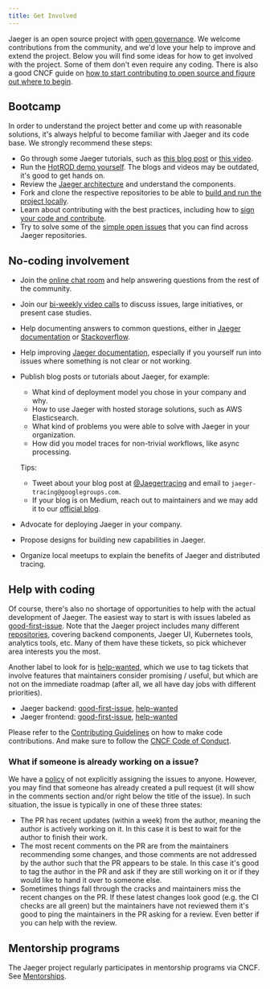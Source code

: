 ```yaml
---
title: Get Involved
---
```


Jaeger is an open source project with [open governance](https://github.com/jaegertracing/jaeger/blob/main/GOVERNANCE.md). We welcome contributions from the community, and we'd love your help to improve and extend the project. Below you will find some ideas for how to get involved with the project. Some of them don't even require any coding. There is also a good
CNCF guide on [how to start contributing to open source and figure out where to begin](https://contribute.cncf.io/contributors/getting-started/).

## Bootcamp

In order to understand the project better and come up with reasonable solutions, it's always helpful to become familiar with Jaeger and its code base. We strongly recommend these steps:

* Go through some Jaeger tutorials, such as [this blog post](https://medium.com/jaegertracing/take-jaeger-for-a-hotrod-ride-233cf43e46c2) or [this video](https://youtu.be/s7IrYt1igSM?si=B3NI6ruohKfSPUCl&t=445).
* Run the [HotROD demo yourself](https://github.com/jaegertracing/jaeger/blob/main/examples/hotrod/README.md). The blogs and videos may be outdated, it's good to get hands on.
* Review the [Jaeger architecture](/docs/latest/architecture/) and understand the components.
* Fork and clone the respective repositories to be able to [build and run the project locally](https://github.com/jaegertracing/jaeger/blob/main/CONTRIBUTING.md#getting-started).
* Learn about contributing with the best practices, including how to [sign your code and contribute](https://github.com/jaegertracing/jaeger/blob/main/CONTRIBUTING_GUIDELINES.md#creating-a-pull-request).
* Try to solve some of the [simple open issues](./#help-with-coding) that you can find across Jaeger repositories.

## No-coding involvement

* Join the [online chat room](../get-in-touch/) and help answering questions from the rest of the community.
* Join our [bi-weekly video calls](../get-in-touch/) to discuss issues, large initiatives, or present case studies.
* Help documenting answers to common questions, either in [Jaeger documentation](https://github.com/jaegertracing/documentation) or [Stackoverflow](https://stackoverflow.com/questions/tagged/jaeger).
* Help improving [Jaeger documentation](https://github.com/jaegertracing/documentation), especially if you yourself run into issues where something is not clear or not working.
* Publish blog posts or tutorials about Jaeger, for example:
  * What kind of deployment model you chose in your company and why.
  * How to use Jaeger with hosted storage solutions, such as AWS Elasticsearch.
  * What kind of problems you were able to solve with Jaeger in your organization.
  * How did you model traces for non-trivial workflows, like async processing.

  Tips:

  * Tweet about your blog post at [@Jaegertracing](https://twitter.com/jaegertracing) and email to `jaeger-tracing@googlegroups.com`.
  * If your blog is on Medium, reach out to maintainers and we may add it to our [official blog](https://medium.com/jaegertracing).

* Advocate for deploying Jaeger in your company.
* Propose designs for building new capabilities in Jaeger.
* Organize local meetups to explain the benefits of Jaeger and distributed tracing.

## Help with coding

Of course, there's also no shortage of opportunities to help with the actual development of Jaeger. The easiest way to start is with issues labeled as [good-first-issue][]. Note that the Jaeger project includes many different [repositories](https://github.com/jaegertracing/), covering backend components, Jaeger UI, Kubernetes tools, analytics tools, etc. Many of them have these tickets, so pick whichever area interests you the most.

Another label to look for is [help-wanted][], which we use to tag tickets that involve features that maintainers consider promising / useful, but which are not on the immediate roadmap (after all, we all have day jobs with different priorities).

  * Jaeger backend: [good-first-issue](https://github.com/jaegertracing/jaeger/labels/good%20first%20issue), [help-wanted](https://github.com/jaegertracing/jaeger/labels/help%20wanted)
  * Jaeger frontend: [good-first-issue](https://github.com/jaegertracing/jaeger-ui/labels/good%20first%20issue), [help-wanted](https://github.com/jaegertracing/jaeger-ui/labels/help%20wanted)

Please refer to the [Contributing Guidelines](https://github.com/jaegertracing/jaeger/blob/main/CONTRIBUTING_GUIDELINES.md) on how to make code contributions. And make sure to follow the [CNCF Code of Conduct](https://github.com/cncf/foundation/blob/master/code-of-conduct.md).

### What if someone is already working on a issue?

We have a [policy][not-assigning] of not explicitly assigning the issues to anyone. However, you may find that someone has already created a pull request (it will show in the comments section and/or right below the title of the issue). In such situation, the issue is typically in one of these three states:
  * The PR has recent updates (within a week) from the author, meaning the author is actively working on it. In this case it is best to wait for the author to finish their work.
  * The most recent comments on the PR are from the maintainers recommending some changes, and those comments are not addressed by the author such that the PR appears to be stale. In this case it's good to tag the author in the PR and ask if they are still working on it or if they would like to hand it over to someone else.
  * Sometimes things fall through the cracks and maintainers miss the recent changes on the PR. If these latest changes look good (e.g. the CI checks are all green) but the maintainers have not reviewed them it's good to ping the maintainers in the PR asking for a review. Even better if you can help with the review.


## Mentorship programs

The Jaeger project regularly participates in mentorship programs via CNCF. See [Mentorships](../mentorship/).

[good-first-issue]: https://github.com/search?q=org%3Ajaegertracing+label%3A%22good+first+issue%22&type=issues&state=open
[help-wanted]: https://github.com/search?q=org%3Ajaegertracing+label%3A%22help+wanted%22&type=issues&state=open
[not-assigning]: https://github.com/jaegertracing/jaeger/blob/main/CONTRIBUTING_GUIDELINES.md#assigning-issues
